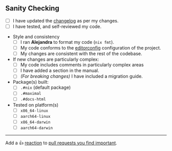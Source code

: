 <!--
^ Please include a clear and concise description of the aim of your Pull Request above this line ^

For plugin dependency/module additions, please make sure to link the source link of the added plugin
or dependency in this section.

If your pull request aims to fix an open issue or a please bug, please also link the relevant issue
below this line. You may attach an issue to your pull request with `Fixes #<issue number>` outside
this comment.
-->

## Sanity Checking

<!--
Please check all that apply. As before, this section is not a hard requirement but checklists with more checked
items are likely to be merged faster. You may save some time in maintainer review by performing self-reviews here
before submitting your pull request.

If your pull request includes any change or unexpected behaviour not covered below, please do make sure to include
it above in your description.
-->

[editorconfig]: https://editorconfig.org
[changelog]: https://github.com/NotAShelf/nvf/tree/main/docs/release-notes

- [ ] I have updated the [changelog] as per my changes.
- [ ] I have tested, and self-reviewed my code.
- Style and consistency
  - [ ] I ran **Alejandra** to format my code (`nix fmt`).
  - [ ] My code conforms to the [editorconfig] configuration of the project.
  - [ ] My changes are consistent with the rest of the codebase.
- If new changes are particularly complex:
  - [ ] My code includes comments in particularly complex areas
  - [ ] I have added a section in the manual.
  - [ ] _(For breaking changes)_ I have included a migration guide.
- Package(s) built:
  - [ ] `.#nix` (default package)
  - [ ] `.#maximal`
  - [ ] `.#docs-html`
- Tested on platform(s)
  - [ ] `x86_64-linux`
  - [ ] `aarch64-linux`
  - [ ] `x86_64-darwin`
  - [ ] `aarch64-darwin`

<!--
If your changes touch upon a portion of the codebase that you do not understand well, please make sure to consult
the maintainers on your changes. In most cases, making an issue before creating your PR will help you avoid duplicate
efforts in the long run.
-->

---

Add a :+1: [reaction] to [pull requests you find important].

[reaction]: https://github.blog/2016-03-10-add-reactions-to-pull-requests-issues-and-comments/
[pull requests you find important]: https://github.com/NixOS/nixpkgs/pulls?q=is%3Aopen+sort%3Areactions-%2B1-desc
